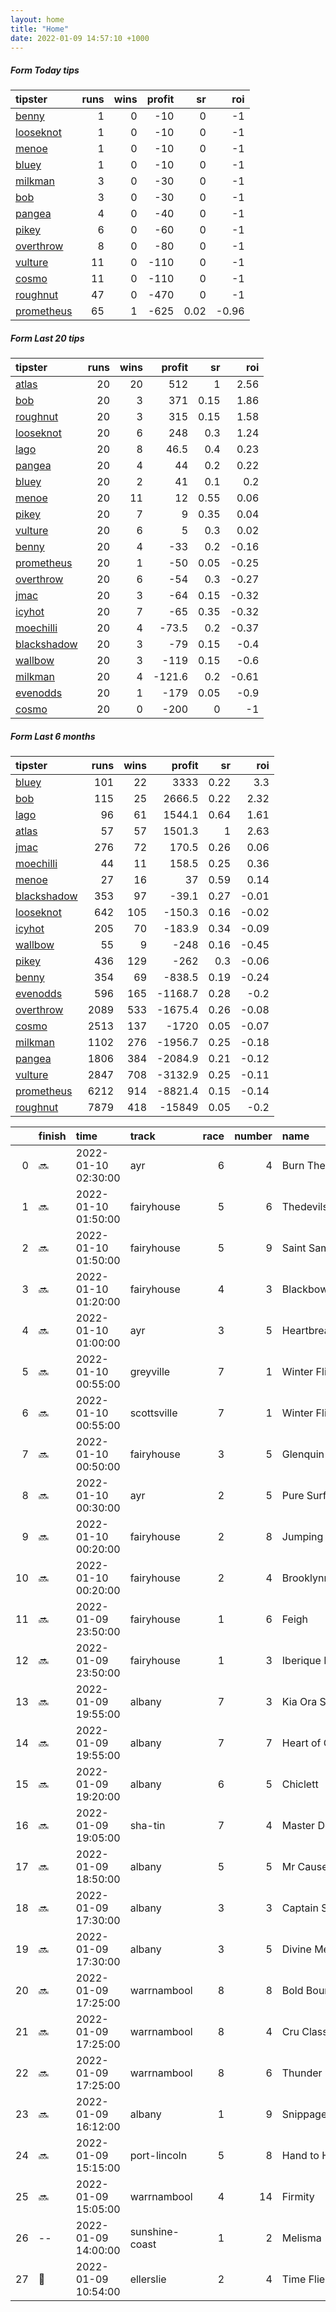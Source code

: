 ```yaml
---   
layout: home  
title: "Home"   
date: 2022-01-09 14:57:10 +1000  
---   
```



##### Form Today tips   

| tipster                                                       |   runs |   wins |   profit |   sr |   roi |
|:--------------------------------------------------------------|-------:|-------:|---------:|-----:|------:|
| [benny](https://mrwayneo.github.io/tips/benny.html)           |      1 |      0 |      -10 | 0    | -1    |
| [looseknot](https://mrwayneo.github.io/tips/looseknot.html)   |      1 |      0 |      -10 | 0    | -1    |
| [menoe](https://mrwayneo.github.io/tips/menoe.html)           |      1 |      0 |      -10 | 0    | -1    |
| [bluey](https://mrwayneo.github.io/tips/bluey.html)           |      1 |      0 |      -10 | 0    | -1    |
| [milkman](https://mrwayneo.github.io/tips/milkman.html)       |      3 |      0 |      -30 | 0    | -1    |
| [bob](https://mrwayneo.github.io/tips/bob.html)               |      3 |      0 |      -30 | 0    | -1    |
| [pangea](https://mrwayneo.github.io/tips/pangea.html)         |      4 |      0 |      -40 | 0    | -1    |
| [pikey](https://mrwayneo.github.io/tips/pikey.html)           |      6 |      0 |      -60 | 0    | -1    |
| [overthrow](https://mrwayneo.github.io/tips/overthrow.html)   |      8 |      0 |      -80 | 0    | -1    |
| [vulture](https://mrwayneo.github.io/tips/vulture.html)       |     11 |      0 |     -110 | 0    | -1    |
| [cosmo](https://mrwayneo.github.io/tips/cosmo.html)           |     11 |      0 |     -110 | 0    | -1    |
| [roughnut](https://mrwayneo.github.io/tips/roughnut.html)     |     47 |      0 |     -470 | 0    | -1    |
| [prometheus](https://mrwayneo.github.io/tips/prometheus.html) |     65 |      1 |     -625 | 0.02 | -0.96 |

##### Form Last 20 tips   

| tipster                                                         |   runs |   wins |   profit |   sr |   roi |
|:----------------------------------------------------------------|-------:|-------:|---------:|-----:|------:|
| [atlas](https://mrwayneo.github.io/tips/atlas.html)             |     20 |     20 |    512   | 1    |  2.56 |
| [bob](https://mrwayneo.github.io/tips/bob.html)                 |     20 |      3 |    371   | 0.15 |  1.86 |
| [roughnut](https://mrwayneo.github.io/tips/roughnut.html)       |     20 |      3 |    315   | 0.15 |  1.58 |
| [looseknot](https://mrwayneo.github.io/tips/looseknot.html)     |     20 |      6 |    248   | 0.3  |  1.24 |
| [lago](https://mrwayneo.github.io/tips/lago.html)               |     20 |      8 |     46.5 | 0.4  |  0.23 |
| [pangea](https://mrwayneo.github.io/tips/pangea.html)           |     20 |      4 |     44   | 0.2  |  0.22 |
| [bluey](https://mrwayneo.github.io/tips/bluey.html)             |     20 |      2 |     41   | 0.1  |  0.2  |
| [menoe](https://mrwayneo.github.io/tips/menoe.html)             |     20 |     11 |     12   | 0.55 |  0.06 |
| [pikey](https://mrwayneo.github.io/tips/pikey.html)             |     20 |      7 |      9   | 0.35 |  0.04 |
| [vulture](https://mrwayneo.github.io/tips/vulture.html)         |     20 |      6 |      5   | 0.3  |  0.02 |
| [benny](https://mrwayneo.github.io/tips/benny.html)             |     20 |      4 |    -33   | 0.2  | -0.16 |
| [prometheus](https://mrwayneo.github.io/tips/prometheus.html)   |     20 |      1 |    -50   | 0.05 | -0.25 |
| [overthrow](https://mrwayneo.github.io/tips/overthrow.html)     |     20 |      6 |    -54   | 0.3  | -0.27 |
| [jmac](https://mrwayneo.github.io/tips/jmac.html)               |     20 |      3 |    -64   | 0.15 | -0.32 |
| [icyhot](https://mrwayneo.github.io/tips/icyhot.html)           |     20 |      7 |    -65   | 0.35 | -0.32 |
| [moechilli](https://mrwayneo.github.io/tips/moechilli.html)     |     20 |      4 |    -73.5 | 0.2  | -0.37 |
| [blackshadow](https://mrwayneo.github.io/tips/blackshadow.html) |     20 |      3 |    -79   | 0.15 | -0.4  |
| [wallbow](https://mrwayneo.github.io/tips/wallbow.html)         |     20 |      3 |   -119   | 0.15 | -0.6  |
| [milkman](https://mrwayneo.github.io/tips/milkman.html)         |     20 |      4 |   -121.6 | 0.2  | -0.61 |
| [evenodds](https://mrwayneo.github.io/tips/evenodds.html)       |     20 |      1 |   -179   | 0.05 | -0.9  |
| [cosmo](https://mrwayneo.github.io/tips/cosmo.html)             |     20 |      0 |   -200   | 0    | -1    |

##### Form Last 6 months   

| tipster                                                         |   runs |   wins |   profit |   sr |   roi |
|:----------------------------------------------------------------|-------:|-------:|---------:|-----:|------:|
| [bluey](https://mrwayneo.github.io/tips/bluey.html)             |    101 |     22 |   3333   | 0.22 |  3.3  |
| [bob](https://mrwayneo.github.io/tips/bob.html)                 |    115 |     25 |   2666.5 | 0.22 |  2.32 |
| [lago](https://mrwayneo.github.io/tips/lago.html)               |     96 |     61 |   1544.1 | 0.64 |  1.61 |
| [atlas](https://mrwayneo.github.io/tips/atlas.html)             |     57 |     57 |   1501.3 | 1    |  2.63 |
| [jmac](https://mrwayneo.github.io/tips/jmac.html)               |    276 |     72 |    170.5 | 0.26 |  0.06 |
| [moechilli](https://mrwayneo.github.io/tips/moechilli.html)     |     44 |     11 |    158.5 | 0.25 |  0.36 |
| [menoe](https://mrwayneo.github.io/tips/menoe.html)             |     27 |     16 |     37   | 0.59 |  0.14 |
| [blackshadow](https://mrwayneo.github.io/tips/blackshadow.html) |    353 |     97 |    -39.1 | 0.27 | -0.01 |
| [looseknot](https://mrwayneo.github.io/tips/looseknot.html)     |    642 |    105 |   -150.3 | 0.16 | -0.02 |
| [icyhot](https://mrwayneo.github.io/tips/icyhot.html)           |    205 |     70 |   -183.9 | 0.34 | -0.09 |
| [wallbow](https://mrwayneo.github.io/tips/wallbow.html)         |     55 |      9 |   -248   | 0.16 | -0.45 |
| [pikey](https://mrwayneo.github.io/tips/pikey.html)             |    436 |    129 |   -262   | 0.3  | -0.06 |
| [benny](https://mrwayneo.github.io/tips/benny.html)             |    354 |     69 |   -838.5 | 0.19 | -0.24 |
| [evenodds](https://mrwayneo.github.io/tips/evenodds.html)       |    596 |    165 |  -1168.7 | 0.28 | -0.2  |
| [overthrow](https://mrwayneo.github.io/tips/overthrow.html)     |   2089 |    533 |  -1675.4 | 0.26 | -0.08 |
| [cosmo](https://mrwayneo.github.io/tips/cosmo.html)             |   2513 |    137 |  -1720   | 0.05 | -0.07 |
| [milkman](https://mrwayneo.github.io/tips/milkman.html)         |   1102 |    276 |  -1956.7 | 0.25 | -0.18 |
| [pangea](https://mrwayneo.github.io/tips/pangea.html)           |   1806 |    384 |  -2084.9 | 0.21 | -0.12 |
| [vulture](https://mrwayneo.github.io/tips/vulture.html)         |   2847 |    708 |  -3132.9 | 0.25 | -0.11 |
| [prometheus](https://mrwayneo.github.io/tips/prometheus.html)   |   6212 |    914 |  -8821.4 | 0.15 | -0.14 |
| [roughnut](https://mrwayneo.github.io/tips/roughnut.html)       |   7879 |    418 | -15849   | 0.05 | -0.2  |

|    | finish            | time                | track          |   race |   number | name              |   odds | tipster         |
|---:|:------------------|:--------------------|:---------------|-------:|---------:|:------------------|-------:|:----------------|
|  0 | :soon:            | 2022-01-10 02:30:00 | ayr            |      6 |        4 | Burn The Evidence |   2    | vulture         |
|  1 | :soon:            | 2022-01-10 01:50:00 | fairyhouse     |      5 |        6 | Thedevilscoachman |   2.35 | milkman         |
|  2 | :soon:            | 2022-01-10 01:50:00 | fairyhouse     |      5 |        9 | Saint Sam         |   3    | overthrow       |
|  3 | :soon:            | 2022-01-10 01:20:00 | fairyhouse     |      4 |        3 | Blackbow          |   4.8  | overthrow       |
|  4 | :soon:            | 2022-01-10 01:00:00 | ayr            |      3 |        5 | Heartbreak Kid    |   6    | overthrow       |
|  5 | :soon:            | 2022-01-10 00:55:00 | greyville      |      7 |        1 | Winter Flight     |   0    | vulture         |
|  6 | :soon:            | 2022-01-10 00:55:00 | scottsville    |      7 |        1 | Winter Flight     |   0    | vulture         |
|  7 | :soon:            | 2022-01-10 00:50:00 | fairyhouse     |      3 |        5 | Glenquin Castle   |   3.6  | overthrow       |
|  8 | :soon:            | 2022-01-10 00:30:00 | ayr            |      2 |        5 | Pure Surf         |   7.5  | looseknot       |
|  9 | :soon:            | 2022-01-10 00:20:00 | fairyhouse     |      2 |        8 | Jumping Jet       |   4.4  | milkman         |
| 10 | :soon:            | 2022-01-10 00:20:00 | fairyhouse     |      2 |        4 | Brooklynn Glory   |   2.6  | overthrow       |
| 11 | :soon:            | 2022-01-09 23:50:00 | fairyhouse     |      1 |        6 | Feigh             |   5.5  | overthrow       |
| 12 | :soon:            | 2022-01-09 23:50:00 | fairyhouse     |      1 |        3 | Iberique Du Seuil |   5.5  | vulture         |
| 13 | :soon:            | 2022-01-09 19:55:00 | albany         |      7 |        3 | Kia Ora Star      |   3.1  | benny,pikey     |
| 14 | :soon:            | 2022-01-09 19:55:00 | albany         |      7 |        7 | Heart of Coeur    |   6.5  | pangea          |
| 15 | :soon:            | 2022-01-09 19:20:00 | albany         |      6 |        5 | Chiclett          |   2.2  | pikey           |
| 16 | :soon:            | 2022-01-09 19:05:00 | sha-tin        |      7 |        4 | Master Delight    |   0    | vulture         |
| 17 | :soon:            | 2022-01-09 18:50:00 | albany         |      5 |        5 | Mr Causeway       |   2.7  | pangea,pikey    |
| 18 | :soon:            | 2022-01-09 17:30:00 | albany         |      3 |        3 | Captain Sharmane  |   1.65 | pikey           |
| 19 | :soon:            | 2022-01-09 17:30:00 | albany         |      3 |        5 | Divine Mercy      |  10    | vulture         |
| 20 | :soon:            | 2022-01-09 17:25:00 | warrnambool    |      8 |        8 | Bold Bourbon      |   1.8  | vulture,milkman |
| 21 | :soon:            | 2022-01-09 17:25:00 | warrnambool    |      8 |        4 | Cru Classe        |  15    | vulture         |
| 22 | :soon:            | 2022-01-09 17:25:00 | warrnambool    |      8 |        6 | Thunder Point     |   2.1  | vulture         |
| 23 | :soon:            | 2022-01-09 16:12:00 | albany         |      1 |        9 | Snippagem         |   1.8  | pikey           |
| 24 | :soon:            | 2022-01-09 15:15:00 | port-lincoln   |      5 |        8 | Hand to Hand      |  29    | cosmo,bob       |
| 25 | :soon:            | 2022-01-09 15:05:00 | warrnambool    |      4 |       14 | Firmity           |   6    | vulture         |
| 26 | --                | 2022-01-09 14:00:00 | sunshine-coast |      1 |        2 | Melisma           |   2.7  | overthrow       |
| 27 | :3rd_place_medal: | 2022-01-09 10:54:00 | ellerslie      |      2 |        4 | Time Flies        |   1.32 | vulture         |